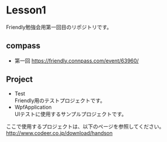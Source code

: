 # Lesson1
Friendly勉強会用第一回目のリポジトリです。

## compass
- 第一回 https://friendly.connpass.com/event/63960/

## Project
- Test  
  Friendly用のテストプロジェクトです。
- WpfApplication  
  UIテストに使用するサンプルプロジェクトです。

ここで使用するプロジェクトは、以下のページを参照してください。  
http://www.codeer.co.jp/download/handson

